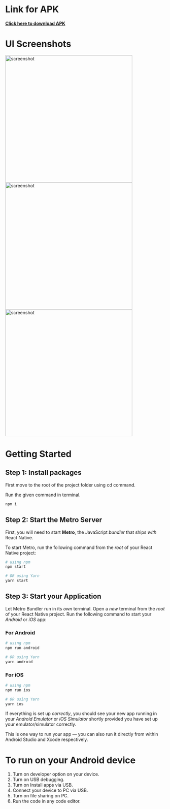 # Link for APK

[**Click here to download APK**](drive.google.com/drive/folders/10sGLzLeyHw99plsyUiyQXqBaHWZfIMtI)

# UI Screenshots

<img src="./assets/UI/WhatsApp%20Image%202024-06-02%20at%2014.38.31_113363b1.jpg" alt="screenshot" width="400px">

<img src="./assets/UI/WhatsApp%20Image%202024-06-02%20at%2014.38.27_567d648c.jpg" alt="screenshot" width="400px">

<img src="./assets/UI/WhatsApp%20Image%202024-06-02%20at%2014.38.28_080b8c32.jpg" alt="screenshot" width="400px">

# Getting Started

## Step 1: Install packages

First move to the root of the project folder using cd command.

Run the given command in terminal.

```bash
npm i
```

## Step 2: Start the Metro Server

First, you will need to start **Metro**, the JavaScript _bundler_ that ships _with_ React Native.

To start Metro, run the following command from the _root_ of your React Native project:

```bash
# using npm
npm start

# OR using Yarn
yarn start
```

## Step 3: Start your Application

Let Metro Bundler run in its _own_ terminal. Open a _new_ terminal from the _root_ of your React Native project. Run the following command to start your _Android_ or _iOS_ app:

### For Android

```bash
# using npm
npm run android

# OR using Yarn
yarn android
```

### For iOS

```bash
# using npm
npm run ios

# OR using Yarn
yarn ios
```

If everything is set up _correctly_, you should see your new app running in your _Android Emulator_ or _iOS Simulator_ shortly provided you have set up your emulator/simulator correctly.

This is one way to run your app — you can also run it directly from within Android Studio and Xcode respectively.

# To run on your Android device

1. Turn on developer option on your device.
2. Turn on USB debugging.
3. Turn on Install apps via USB.
4. Connect your device to PC via USB.
5. Turn on file sharing on PC.
6. Run the code in any code editor.
